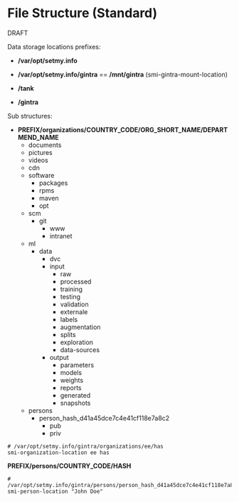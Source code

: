 # File Structure (Standard)

DRAFT

Data storage locations prefixes:

* **/var/opt/setmy.info**

* **/var/opt/setmy.info/gintra** == **/mnt/gintra** (smi-gintra-mount-location)

* **/tank**

* **/gintra**

Sub structures:

* **PREFIX/organizations/COUNTRY_CODE/ORG_SHORT_NAME/DEPARTMEND_NAME**
    * documents
    * pictures
    * videos
    * cdn
    * software
        * packages
        * rpms
        * maven
        * opt
    * scm
        * git
            * www
            * intranet
    * ml
        * data
            * dvc
            * input
                * raw
                * processed
                * training
                * testing
                * validation
                * externale
                * labels
                * augmentation
                * splits
                * exploration
                * data-sources
            * output
                * parameters
                * models
                * weights
                * reports
                * generated
                * snapshots
    * persons
        * person_hash_d41a45dce7c4e41cf118e7a8c2
            * pub
            * priv

```shell
# /var/opt/setmy.info/gintra/organizations/ee/has
smi-organization-location ee has
```

**PREFIX/persons/COUNTRY_CODE/HASH**

```shell
# /var/opt/setmy.info/gintra/persons/person_hash_d41a45dce7c4e41cf118e7a8c2
smi-person-location "John Doe"
```
